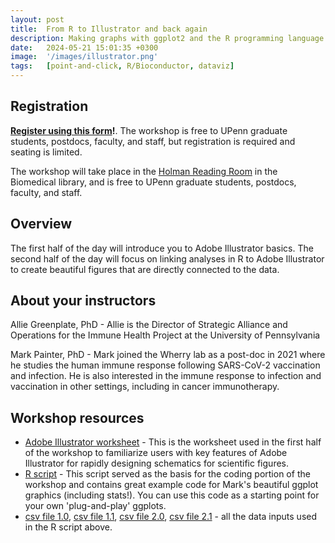 ```yaml
---
layout: post
title:  From R to Illustrator and back again
description: Making graphs with ggplot2 and the R programming language.
date:   2024-05-21 15:01:35 +0300
image:  '/images/illustrator.png'
tags:   [point-and-click, R/Bioconductor, dataviz]
---
```


## Registration

**[Register using this form](https://forms.gle/ivGQetcGvdmS7uxg6)!**.  The workshop is free to UPenn graduate students, postdocs, faculty, and staff, but registration is required and seating is limited.

The workshop will take place in the [Holman Reading Room](https://www.library.upenn.edu/holman) in the Biomedical library, and is free to UPenn graduate students, postdocs, faculty, and staff.

## Overview

The first half of the day will introduce you to Adobe Illustrator basics. The second half of the day will focus on linking analyses in R to Adobe Illustrator to create beautiful figures that are directly connected to the data.

## About your instructors

Allie Greenplate, PhD - Allie is the Director of Strategic Alliance and Operations for the Immune Health Project at the University of Pennsylvania

Mark Painter, PhD - Mark joined the Wherry lab as a post-doc in 2021 where he studies the human immune response following SARS-CoV-2 vaccination and infection. He is also interested in the immune response to infection and vaccination in other settings, including in cancer immunotherapy.

## Workshop resources

* [Adobe Illustrator worksheet](https://gemini-series.netlify.app/code/Illustrator_worksheets.ai) - This is the worksheet used in the first half of the workshop to familiarize users with key features of Adobe Illustrator for rapidly designing schematics for scientific figures.
* [R script](https://gemini-series.netlify.app/code/Gemini_Workshop_20230425.R) - This script served as the basis for the coding portion of the workshop and contains great example code for Mark's beautiful ggplot graphics (including stats!).  You can use this code as a starting point for your own 'plug-and-play' ggplots.
* [csv file 1.0](https://gemini-series.netlify.app/code/Gemini.1.0.csv), [csv file 1.1](https://gemini-series.netlify.app/code/Gemini.1.1.csv), [csv file 2.0](https://gemini-series.netlify.app/code/Gemini.2.0.csv), [csv file 2.1](https://gemini-series.netlify.app/code/Gemini.2.1.csv) - all the data inputs used in the R script above.